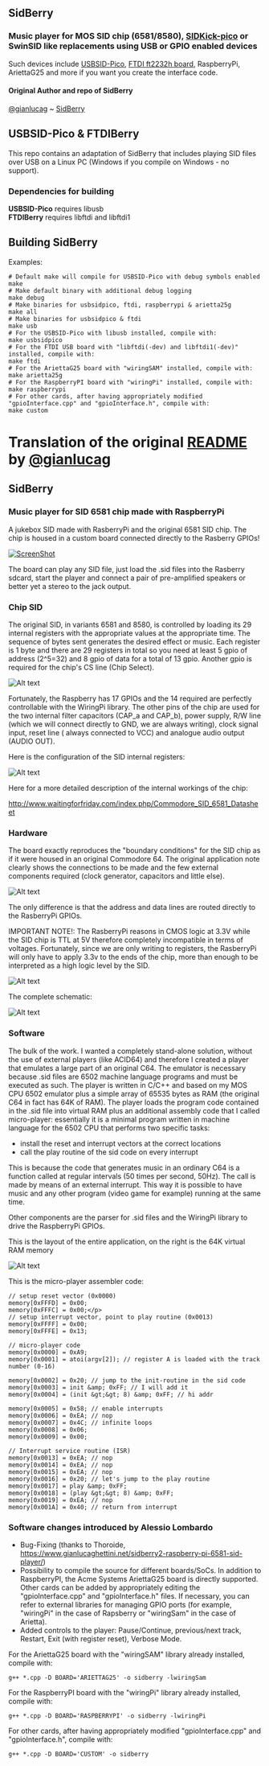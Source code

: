 ## SidBerry ##
### Music player for MOS SID chip (6581/8580), [SIDKick-pico](https://github.com/frntc/SIDKick-pico) or SwinSID like replacements using USB or GPIO enabled devices ###
Such devices include [USBSID-Pico](https://github.com/LouDnl/USBSID-Pico), [FTDI ft2232h board](https://github.com/arm8686/FT2232HL-Board), RaspberryPi, AriettaG25 and more if you want you create the interface code.
#### Original Author and repo of SidBerry ####
[@gianlucag](https://github.com/gianlucag) ~ [SidBerry](https://github.com/gianlucag/SidBerry)

## USBSID-Pico & FTDIBerry ##
This repo contains an adaptation of SidBerry that includes playing SID files over USB on a Linux PC (Windows if you compile on Windows - no support).

### Dependencies for building
**USBSID-Pico** requires libusb \
**FTDIBerry** requires libftdi and libftdi1

## Building SidBerry ##
Examples:
```shell
# Default make will compile for USBSID-Pico with debug symbols enabled
make
# Make default binary with additional debug logging
make debug
# Make binaries for usbsidpico, ftdi, raspberrypi & arietta25g
make all
# Make binaries for usbsidpico & ftdi
make usb
# For the USBSID-Pico with libusb installed, compile with:
make usbsidpico
# For the FTDI USB board with "libftdi(-dev) and libftdi1(-dev)" installed, compile with:
make ftdi
# For the AriettaG25 board with "wiringSAM" installed, compile with:
make arietta25g
# For the RaspberryPI board with "wiringPi" installed, compile with:
make raspberrypi
# For other cards, after having appropriately modified "gpioInterface.cpp" and "gpioInterface.h", compile with:
make custom
```

# Translation of the original [README](README-original.md) by [@gianlucag](https://github.com/gianlucag/SidBerry)

## SidBerry ##
### Music player for SID 6581 chip made with RaspberryPi ###

A jukebox SID made with RasberryPi and the original 6581 SID chip. The chip is housed in a custom board connected directly to the Rasberry GPIOs!

[![ScreenShot](http://img.youtube.com/vi/i_vNFhmKoK4/0.jpg)](http://youtu.be/i_vNFhmKoK4)

The board can play any SID file, just load the .sid files into the Rasberry sdcard, start the player and connect a pair of pre-amplified speakers or better yet a stereo to the jack output.

### Chip SID ###

The original SID, in variants 6581 and 8580, is controlled by loading its 29 internal registers with the appropriate values at the appropriate time. The sequence of bytes sent generates the desired effect or music. Each register is 1 byte and there are 29 registers in total so you need at least 5 gpio of address (2^5=32) and 8 gpio of data for a total of 13 gpio. Another gpio is required for the chip's CS line (Chip Select).

![Alt text](/img/sid.png?raw=true "SID chip")

Fortunately, the Raspberry has 17 GPIOs and the 14 required are perfectly controllable with the WiringPi library. The other pins of the chip are used for the two internal filter capacitors (CAP_a and CAP_b), power supply, R/W line (which we will connect directly to GND, we are always writing), clock signal input, reset line ( always connected to VCC) and analogue audio output (AUDIO OUT).

Here is the configuration of the SID internal registers:

![Alt text](/img/registers.png?raw=true "registers")

Here for a more detailed description of the internal workings of the chip:

http://www.waitingforfriday.com/index.php/Commodore_SID_6581_Datasheet

### Hardware ###

The board exactly reproduces the "boundary conditions" for the SID chip as if it were housed in an original Commodore 64. The original application note clearly shows the connections to be made and the few external components required (clock generator, capacitors and little else).

![Alt text](/img/orig.png?raw=true "orig")

The only difference is that the address and data lines are routed directly to the RasberryPi GPIOs.

IMPORTANT NOTE!: The RasberryPi reasons in CMOS logic at 3.3V while the SID chip is TTL at 5V therefore completely incompatible in terms of voltages. Fortunately, since we are only writing to registers, the RasberryPi will only have to apply 3.3v to the ends of the chip, more than enough to be interpreted as a high logic level by the SID.

![Alt text](/img/board.jpg?raw=true "board")

The complete schematic:

![Alt text](/img/sch.png?raw=true "SID chip")

### Software ###

The bulk of the work. I wanted a completely stand-alone solution, without the use of external players (like ACID64) and therefore I created a player that emulates a large part of an original C64. The emulator is necessary because .sid files are 6502 machine language programs and must be executed as such. The player is written in C/C++ and based on my MOS CPU 6502 emulator plus a simple array of 65535 bytes as RAM (the original C64 in fact has 64K of RAM). The player loads the program code contained in the .sid file into virtual RAM plus an additional assembly code that I called micro-player: essentially it is a minimal program written in machine language for the 6502 CPU that performs two specific tasks:

  * install the reset and interrupt vectors at the correct locations
  * call the play routine of the sid code on every interrupt

This is because the code that generates music in an ordinary C64 is a function called at regular intervals (50 times per second, 50Hz). The call is made by means of an external interrupt. This way it is possible to have music and any other program (video game for example) running at the same time.

Other components are the parser for .sid files and the WiringPi library to drive the RaspberryPi GPIOs.

This is the layout of the entire application, on the right is the 64K virtual RAM memory

![Alt text](/img/diagram.png?raw=true "layout")

This is the micro-player assembler code:

```
// setup reset vector (0x0000)
memory[0xFFFD] = 0x00;
memory[0xFFFC] = 0x00;</p>
// setup interrupt vector, point to play routine (0x0013)
memory[0xFFFF] = 0x00;
memory[0xFFFE] = 0x13;

// micro-player code
memory[0x0000] = 0xA9;
memory[0x0001] = atoi(argv[2]); // register A is loaded with the track number (0-16)

memory[0x0002] = 0x20; // jump to the init-routine in the sid code
memory[0x0003] = init &amp; 0xFF; // I will add it
memory[0x0004] = (init &gt;&gt; 8) &amp; 0xFF; // hi addr

memory[0x0005] = 0x58; // enable interrupts
memory[0x0006] = 0xEA; // nop
memory[0x0007] = 0x4C; // infinite loops
memory[0x0008] = 0x06;
memory[0x0009] = 0x00;

// Interrupt service routine (ISR)
memory[0x0013] = 0xEA; // nop
memory[0x0014] = 0xEA; // nop
memory[0x0015] = 0xEA; // nop
memory[0x0016] = 0x20; // let's jump to the play routine
memory[0x0017] = play &amp; 0xFF;
memory[0x0018] = (play &gt;&gt; 8) &amp; 0xFF;
memory[0x0019] = 0xEA; // nop
memory[0x001A] = 0x40; // return from interrupt
```
### Software changes introduced by Alessio Lombardo ###
- Bug-Fixing (thanks to Thoroide, https://www.gianlucaghettini.net/sidberry2-raspberry-pi-6581-sid-player/)
- Possibility to compile the source for different boards/SoCs. In addition to RaspberryPI, the Acme Systems AriettaG25 board is directly supported. Other cards can be added by appropriately editing the "gpioInterface.cpp" and "gpioInterface.h" files. If necessary, you can refer to external libraries for managing GPIO ports (for example, "wiringPi" in the case of Rapsberry or "wiringSam" in the case of Arietta).
- Added controls to the player: Pause/Continue, previous/next track, Restart, Exit (with register reset), Verbose Mode.

For the AriettaG25 board with the "wiringSAM" library already installed, compile with:
```
g++ *.cpp -D BOARD='ARIETTAG25' -o sidberry -lwiringSam
```
For the RaspberryPI board with the "wiringPi" library already installed, compile with:
```
g++ *.cpp -D BOARD='RASPBERRYPI' -o sidberry -lwiringPi
```
For other cards, after having appropriately modified "gpioInterface.cpp" and "gpioInterface.h", compile with:
```
g++ *.cpp -D BOARD='CUSTOM' -o sidberry
```
